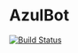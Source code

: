 # AzulBot

[![Build Status](https://travis-ci.com/gleb-t/AzulBot.svg?token=dRassJqxx6UAQDf62Ep4&branch=main)](https://travis-ci.com/github/gleb-t/AzulBot)
